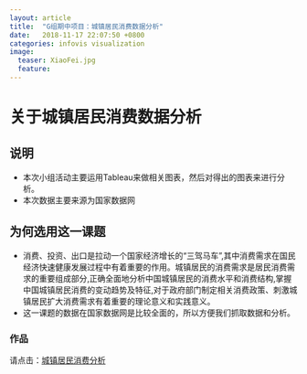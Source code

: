 ```yaml
---
layout: article
title:  "G组期中项目：城镇居民消费数据分析"
date:   2018-11-17 22:07:50 +0800
categories: infovis visualization
image:
  teaser: XiaoFei.jpg
  feature: 
---
```


# 关于城镇居民消费数据分析

## 说明

- 本次小组活动主要运用Tableau来做相关图表，然后对得出的图表来进行分析。
- 本次数据主要来源为国家数据网

## 为何选用这一课题

- 消费、投资、出口是拉动一个国家经济增长的“三驾马车”,其中消费需求在国民经济快速健康发展过程中有着重要的作用。城镇居民的消费需求是居民消费需求的重要组成部分,正确全面地分析中国城镇居民的消费水平和消费结构,掌握中国城镇居民消费的变动趋势及特征,对于政府部门制定相关消费政策、刺激城镇居民扩大消费需求有着重要的理论意义和实践意义。
- 这一课题的数据在国家数据网是比较全面的，所以方便我们抓取数据和分析。


### 作品
请点击：<a href="https://huangjiali.github.io/infovis/QiZhong/index.html" target="_blank">城镇居民消费分析</a>
